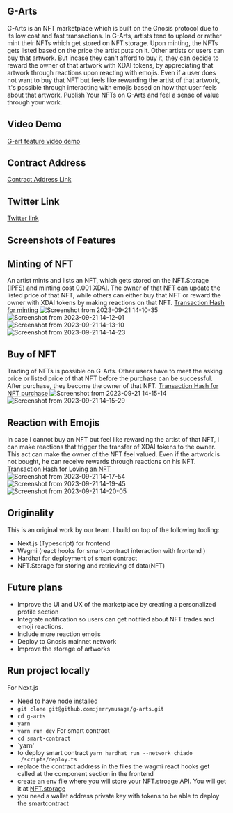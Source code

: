 ## G-Arts
G-Arts is an NFT marketplace which is built on the Gnosis protocol due to its low cost and fast transactions. In G-Arts, artists tend to upload or rather mint their NFTs which get stored on NFT.storage. Upon minting, the NFTs gets listed based on the price the artist puts on it. Other artists or users can buy that artwork. But incase they can't afford to buy it, they can decide to reward the owner of that artwork with XDAI tokens, by appreciating that artwork through reactions upon reacting with emojis. Even if a user does not want to buy that NFT but feels like rewarding the artist of that artwork, it's possible through interacting with emojis based on how that user feels about that artwork.
Publish Your NFTs on G-Arts and feel a sense of value through your work.

## Video Demo
[G-art feature video demo](https://www.loom.com/share/51484480237944799f56505c1ea8d7de)

## Contract Address
[Contract Address Link](https://gnosis-chiado.blockscout.com/address/0x10fc9639e5052092Ae224b1a2867b0259D22DF45)

## Twitter Link
[Twitter link](https://x.com/JerryMusaga/status/1704884960618848409?s=20)

## Screenshots of Features

## Minting of NFT
An artist mints and lists an NFT, which gets stored on the NFT.Storage (IPFS) and minting cost 0.001 XDAI. The owner of that NFT can update the listed price of that NFT, while others can either buy that NFT or reward the owner with XDAI tokens by making reactions on that NFT.
[Transaction Hash for minting](https://gnosis-chiado.blockscout.com/tx/0xbe678b8b341361a8775383a40231d03eb1bb76c069b69906df943919568e1ba7)
![Screenshot from 2023-09-21 14-10-35](https://github.com/jerrymusaga/g-arts/assets/94830918/18aaeba2-50d1-4a7d-a34b-c8c2b30fb30a)
![Screenshot from 2023-09-21 14-12-01](https://github.com/jerrymusaga/g-arts/assets/94830918/bd7cfa0a-b91f-42ba-a216-84b379e6dccc)
![Screenshot from 2023-09-21 14-13-10](https://github.com/jerrymusaga/g-arts/assets/94830918/ae538f90-c74d-4f23-8ffa-aee8b241c3e4)
![Screenshot from 2023-09-21 14-14-23](https://github.com/jerrymusaga/g-arts/assets/94830918/d2a18bdf-c35c-4b4d-8c5f-078ee701a987)


## Buy of NFT
Trading of NFTs is possible on G-Arts. Other users have to meet the asking price or listed price of that NFT before the purchase can be successful.
After purchase, they become the owner of that NFT.
[Transaction Hash for NFT purchase](https://gnosis-chiado.blockscout.com/tx/0x195061c04c92c07d798af332b3625e6d96373d5fe56cd195ca2fa67c76ebc6c5)
![Screenshot from 2023-09-21 14-15-14](https://github.com/jerrymusaga/g-arts/assets/94830918/b92f93f0-0773-4e74-85be-5814c8ef3991)
![Screenshot from 2023-09-21 14-15-29](https://github.com/jerrymusaga/g-arts/assets/94830918/58a59ee2-43c6-49ed-95c2-9680bad7d386)

## Reaction with Emojis
In case I cannot buy an NFT but feel like rewarding the artist of that NFT, I can make reactions that trigger the transfer of XDAI tokens to the owner. This act can make the owner of the NFT feel valued. Even if the artwork is not bought, he can receive rewards through reactions on his NFT.
[Transaction Hash for Loving an NFT](https://gnosis-chiado.blockscout.com/tx/0x6d3ca4f959ef6be6c2f01e933ffb94cc2b6532128a3aaf8056429a47d59fb8c1)
![Screenshot from 2023-09-21 14-17-54](https://github.com/jerrymusaga/g-arts/assets/94830918/7b47235e-6a0c-4307-810a-694acb66d178)
![Screenshot from 2023-09-21 14-19-45](https://github.com/jerrymusaga/g-arts/assets/94830918/42a0e4fe-ddd0-4186-a9f0-d80017f613a7)
![Screenshot from 2023-09-21 14-20-05](https://github.com/jerrymusaga/g-arts/assets/94830918/53920949-011f-48be-9b22-5b07ae17d6b7)

## Originality
This is an original work by our team. I build on top of the following tooling:
- Next.js (Typescript) for frontend
- Wagmi (react hooks for smart-contract interaction with frontend )
- Hardhat for deployment of smart contract
- NFT.Storage for storing and retrieving of data(NFT)

## Future plans
- Improve the UI and UX of the marketplace by creating a personalized profile section
- Integrate notification so users can get notified about NFT trades and emoji reactions.
- Include more reaction emojis
- Deploy to Gnosis mainnet network
- Improve the storage of artworks



## Run project locally
For Next.js
- Need to have node installed
- `git clone git@github.com:jerrymusaga/g-arts.git`
- `cd g-arts`
- `yarn`
- `yarn run dev`
For smart contract
- `cd smart-contract`
- `yarn'
- to deploy smart contract `yarn hardhat run --network chiado ./scripts/deploy.ts`
- replace the contract address in the files the wagmi react hooks get called at the component section in the frontend
- create an env file where you will store your NFT.stroage API. You will get it at [NFT.storage](https://nft.storage/)
- you need a wallet address private key with tokens to be able to deploy the smartcontract 
